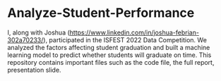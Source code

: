 # Analyze-Student-Performance
I, along with Joshua (https://www.linkedin.com/in/joshua-febrian-302a70233/), participated in the ISFEST 2022 Data Competition. We analyzed the factors affecting student graduation and built a machine learning model to predict whether students will graduate on time. This repository contains important files such as the code file, the full report, presentation slide. 
